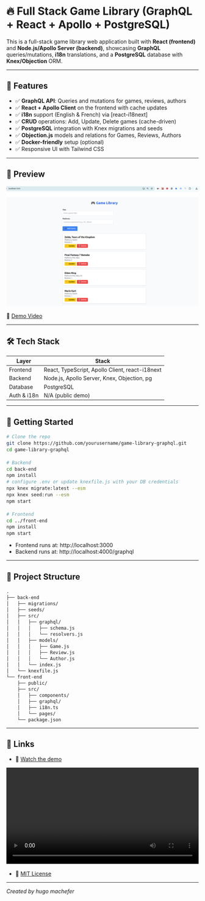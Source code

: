 # 🔥 Full Stack Game Library (GraphQL + React + Apollo + PostgreSQL)

This is a full-stack game library web application built with **React (frontend)** and **Node.js/Apollo Server (backend)**, showcasing **GraphQL** queries/mutations, **i18n** translations, and a **PostgreSQL** database with **Knex/Objection** ORM.

---

## 🔐 Features

- ✅ **GraphQL API**: Queries and mutations for games, reviews, authors  
- ✅ **React + Apollo Client** on the frontend with cache updates  
- ✅ **i18n** support (English & French) via [react-i18next]  
- ✅ **CRUD** operations: Add, Update, Delete games (cache-driven)  
- ✅ **PostgreSQL** integration with Knex migrations and seeds  
- ✅ **Objection.js** models and relations for Games, Reviews, Authors  
- ✅ **Docker-friendly** setup (optional)  
- ✅ Responsive UI with Tailwind CSS  

---

## 📸 Preview

![Game Library Preview](./front-end/public/preview.png)

🎥 [Demo Video](/demo.mp4)

---

## 🛠️ Tech Stack

| Layer     | Stack                                           |
|-----------|-------------------------------------------------|
| Frontend  | React, TypeScript, Apollo Client, react-i18next |
| Backend   | Node.js, Apollo Server, Knex, Objection, pg     |
| Database  | PostgreSQL                                      |
| Auth & i18n| N/A (public demo)                              |

---

## 🚀 Getting Started

```bash
# Clone the repo
git clone https://github.com/yourusername/game-library-graphql.git
cd game-library-graphql

# Backend
cd back-end
npm install
# configure .env or update knexfile.js with your DB credentials
npx knex migrate:latest --esm
npx knex seed:run --esm
npm start

# Frontend
cd ../front-end
npm install
npm start
```

- Frontend runs at: http://localhost:3000  
- Backend runs at: http://localhost:4000/graphql  

---

## 📝 Project Structure

```
.
├── back-end
│   ├── migrations/
│   ├── seeds/
│   ├── src/
│   │   ├── graphql/
│   │   │   ├── schema.js
│   │   │   └── resolvers.js
│   │   ├── models/
│   │   │   ├── Game.js
│   │   │   ├── Review.js
│   │   │   └── Author.js
│   │   └── index.js
│   └── knexfile.js
└── front-end
    ├── public/
    ├── src/
    │   ├── components/
    │   ├── graphql/
    │   ├── i18n.ts
    │   └── pages/
    └── package.json
```

---

## 🔗 Links

- 🎥 [Watch the demo](./demo.mp4)

<video controls width="100%">
  <source src="./demo.mp4" type="video/mp4" />
  Your browser doesn’t support embedded video.
</video>

- 📄 [MIT License](./LICENSE)



---

*Created by hugo machefer*